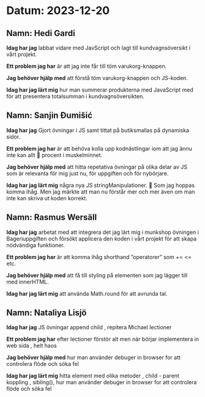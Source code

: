 # Datum: 2023-12-20

## Namn: Hedi Gardi

**Idag har jag** labbat vidare med JavScript och lagt till kundvagnsöversikt i vårt projekt.

**Ett problem jag har** är att jag inte får till töm varukorg-knappen.

**Jag behöver hjälp med** att förstå töm varukorg-knappen och JS-koden.

**Idag har jag lärt mig** hur man summerar produkterna med JavaScript med för att presentera totalsumman i kundvagnsöversikten.

## Namn: Sanjin Đumišić

**Idag har jag** Gjort övningar i JS samt tittat på butiksmallas på dynamiska sidor.

**Ett problem jag har** är att behöva kolla upp kodnästlingar iom att jag ännu inte kan allt :100: procent i muskelminnet.

**Jag behöver hjälp med** att hitta repetativa övningar på olika delar av JS som är relevanta för mig just nu, för uppgiften och för nybörjare.

**Idag har jag lärt mig** några nya JS stringManipulationer. :barber: Som jag hoppas komma ihåg. Men jag märkte att man nu förstår mer och mer även om man inte kan skriva ut koden korrekt.

## Namn: Rasmus Wersäll

**Idag har jag** arbetat med att integrera det jag lärt mig i munkshop övningen i Bageriuppgiften och försökt applicera den koden i vårt projekt för att skapa nödvändiga funktioner.

**Ett problem jag har** är att komma ihåg shorthand ”operatorer” som += <= etc.

**Jag behöver hjälp med** att få till styling på elementen som jag lägger till med innerHTML.

**Idag har jag lärt mig** att använda Math.round för att avrunda tal.

## Namn: Nataliya Lisjö

**Idag har jag**  JS övningar  append child   , repitera Michael lectioner

**Ett problem jag har** efter lectioner förstör alt men när börjar implementera in web sida , helt haos

**Jag behöver hjälp med** hur man använder debuger in browser for att controlera flöde och söka fel

**Idag har jag lärt mig** hitta element med olika metoder , child - parent koppling , sibling(),   hur man använder debuger in browser for att controlera flöde och söka fel
